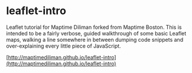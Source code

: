 leaflet-intro
=============

Leaflet tutorial for Maptime Diliman forked from Maptime Boston. This is intended to be a fairly verbose, guided walkthrough of some basic Leaflet maps, walking a line somewhere in between dumping code snippets and over-explaining every little piece of JavaScript.

[http://maptimediliman.github.io/leaflet-intro](http://maptimediliman.github.io/leaflet-intro)
